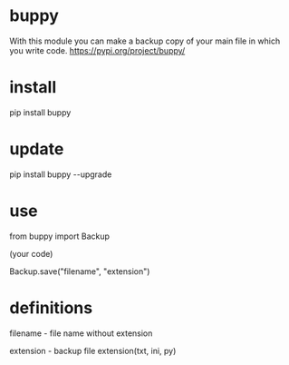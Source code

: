 # buppy
With this module you can make a backup copy of your main file in which you write code.
https://pypi.org/project/buppy/

# install
pip install buppy

# update
pip install buppy --upgrade

# use
from buppy import Backup

(your code)

Backup.save("filename", "extension")

# definitions
filename - file name without extension

extension - backup file extension(txt, ini, py)
